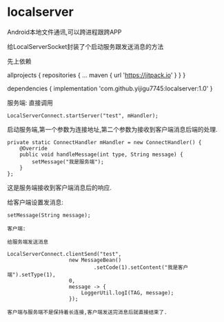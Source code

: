 # localserver

Android本地文件通讯,可以跨进程跟跨APP

给LocalServerSocket封装了个启动服务跟发送消息的方法

先上依赖

  allprojects {
		repositories {
			...
			maven { url 'https://jitpack.io' }
		}
	}
  
  dependencies {
	        implementation 'com.github.yijigu7745:localserver:1.0'
	}
  
  服务端:
  直接调用
  
    LocalServerConnect.startServer("test", mHandler);
  
  启动服务端,第一个参数为连接地址,第二个参数为接收到客户端消息后端的处理.
  
    private static ConnectHandler mHandler = new ConnectHandler() {
        @Override
        public void handleMessage(int type, String message) {
            setMessage("我是服务端");
        }
    };
    
   这是服务端接收到客户端消息后的响应.
   
   给客户端设置发消息:
   
    setMessage(String message);
    
    客户端:
    
    给服务端发送消息
    
    LocalServerConnect.clientSend("test",
                        new MessageBean()
                                .setCode(1).setContent("我是客户端").setType(1),
                        0,
                        message -> {
                            LoggerUtil.logI(TAG, message);
                        });
     
    客户端与服务端不是保持着长连接,客户端发送完消息后就直接结束了.   
  

